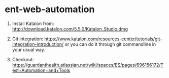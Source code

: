 # ent-web-automation

1. Install Katalon from: http://download.katalon.com/5.5.0/Katalon_Studio.dmg

2. Git integration: https://www.katalon.com/resources-center/tutorials/git-integration-introduction/ 
   or you can do it through git commandline in your usual way.
   
3. Checkout: https://guardanthealth.atlassian.net/wiki/spaces/ES/pages/696156172/Test+Automation+and+Tools
